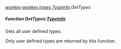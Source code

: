 _[wonkey](../../modules/wonkey/wonkey-module.md):[wonkey.types](../../modules/wonkey/wonkey-types.md).[Typeinfo](../../modules/wonkey/wonkey-types-typeinfo.md).GetTypes_
##### Function GetTypes:[Typeinfo](../../modules/wonkey/wonkey-types-typeinfo.md)[](  )
Gets all user defined types.

Only user defined types are returned by this function.
